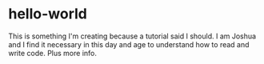 # hello-world
This is something I'm creating because a tutorial said I should.
I am Joshua and I find it necessary in this day and age to understand how to read and write code.
Plus more info.
